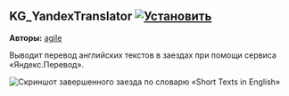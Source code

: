 ## KG_YandexTranslator [![Установить](http://s43.radikal.ru/i101/1406/15/25aa0cc99cf2.png)](https://github.com/voidmain02/KgScripts/raw/master/scripts/KG_YandexTranslator.user.js)
**Авторы:** [agile](http://klavogonki.ru/u/#/226580/)

Выводит перевод английских текстов в заездах при помощи сервиса «Яндекс.Перевод».

![Скриншот завершенного заезда по словарю «Short Texts in English»](http://imgur.com/GBVP1zp.jpg)
